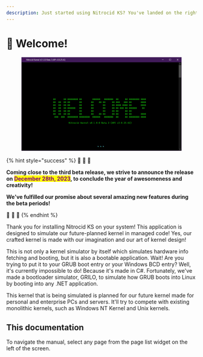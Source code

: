 ```yaml
---
description: Just started using Nitrocid KS? You've landed on the right place!
---
```


# 👋 Welcome!

<figure><img src=".gitbook/assets/image (1).png" alt=""><figcaption></figcaption></figure>

{% hint style="success" %}
🎊 🎊 🎊

**Coming close to the third beta release, we strive to announce the release on **<mark style="color:purple;">**December 28th, 2023**</mark>**, to conclude the year of awesomeness and creativity!**

**We've fulfilled our promise about several amazing new features during the beta periods!**

🎊 🎊 🎊
{% endhint %}

Thank you for installing Nitrocid KS on your system! This application is designed to simulate our future-planned kernel in managed code! Yes, our crafted kernel is made with our imagination and our art of kernel design!

This is not only a kernel simulator by itself which simulates hardware info fetching and booting, but it is also a bootable application. Wait! Are you trying to put it to your GRUB boot entry or your Windows BCD entry? Well, it's currently impossible to do! Because it's made in C#. Fortunately, we've made a bootloader simulator, GRILO, to simulate how GRUB boots into Linux by booting into any .NET application.

This kernel that is being simulated is planned for our future kernel made for personal and enterprise PCs and servers. It'll try to compete with existing monolithic kernels, such as Windows NT Kernel and Unix kernels.

## This documentation

To navigate the manual, select any page from the page list widget on the left of the screen.
